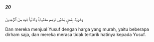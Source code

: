 ##### 20

<span class="ayah">وَشَرَوْهُ بِثَمَنٍۭ بَخْسٍۢ دَرَٰهِمَ مَعْدُودَةٍۢ وَكَانُوا۟ فِيهِ مِنَ ٱلزَّٰهِدِينَ</span>

<span class="ayah_translation">Dan mereka menjual Yusuf dengan harga yang murah, yaitu beberapa dirham saja, dan mereka merasa tidak tertarik hatinya kepada Yusuf.</span>
